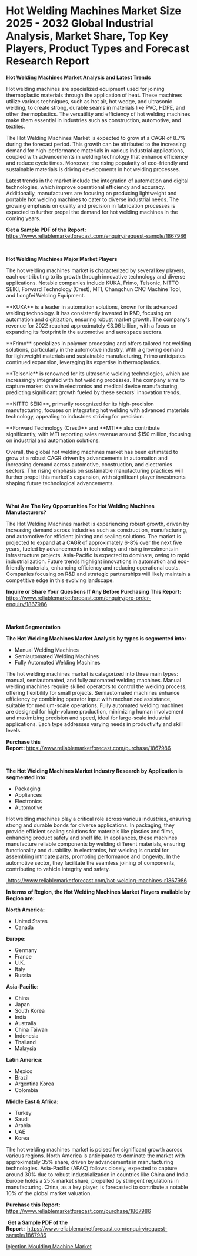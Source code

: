 <p><h1>Hot Welding Machines Market Size 2025 - 2032 Global Industrial Analysis, Market Share, Top Key Players, Product Types and Forecast Research Report</h1></p><p><strong>Hot Welding Machines Market Analysis and Latest Trends</strong></p>
<p><p>Hot welding machines are specialized equipment used for joining thermoplastic materials through the application of heat. These machines utilize various techniques, such as hot air, hot wedge, and ultrasonic welding, to create strong, durable seams in materials like PVC, HDPE, and other thermoplastics. The versatility and efficiency of hot welding machines make them essential in industries such as construction, automotive, and textiles.</p><p>The Hot Welding Machines Market is expected to grow at a CAGR of 8.7% during the forecast period. This growth can be attributed to the increasing demand for high-performance materials in various industrial applications, coupled with advancements in welding technology that enhance efficiency and reduce cycle times. Moreover, the rising popularity of eco-friendly and sustainable materials is driving developments in hot welding processes.</p><p>Latest trends in the market include the integration of automation and digital technologies, which improve operational efficiency and accuracy. Additionally, manufacturers are focusing on producing lightweight and portable hot welding machines to cater to diverse industrial needs. The growing emphasis on quality and precision in fabrication processes is expected to further propel the demand for hot welding machines in the coming years.</p></p>
<p><strong>Get a Sample PDF of the Report:&nbsp;</strong> <a href="https://www.reliablemarketforecast.com/enquiry/request-sample/1867986?utm_campaign=1929&utm_medium=2&utm_source=Github&utm_content=ia&utm_term=19022025&utm_id=hot-welding-machines">https://www.reliablemarketforecast.com/enquiry/request-sample/1867986</a></p>
<p>&nbsp;</p>
<p><strong>Hot Welding Machines Major Market Players</strong></p>
<p><p>The hot welding machines market is characterized by several key players, each contributing to its growth through innovative technology and diverse applications. Notable companies include KUKA, Frimo, Telsonic, NITTO SEIKI, Forward Technology (Crest), MTI, Changchun CNC Machine Tool, and Longfei Welding Equipment.</p><p>**KUKA** is a leader in automation solutions, known for its advanced welding technology. It has consistently invested in R&D, focusing on automation and digitization, ensuring robust market growth. The company's revenue for 2022 reached approximately €3.06 billion, with a focus on expanding its footprint in the automotive and aerospace sectors.</p><p>**Frimo** specializes in polymer processing and offers tailored hot welding solutions, particularly in the automotive industry. With a growing demand for lightweight materials and sustainable manufacturing, Frimo anticipates continued expansion, leveraging its expertise in thermoplastics.</p><p>**Telsonic** is renowned for its ultrasonic welding technologies, which are increasingly integrated with hot welding processes. The company aims to capture market share in electronics and medical device manufacturing, predicting significant growth fueled by these sectors' innovation trends.</p><p>**NITTO SEIKI**, primarily recognized for its high-precision manufacturing, focuses on integrating hot welding with advanced materials technology, appealing to industries striving for precision. </p><p>**Forward Technology (Crest)** and **MTI** also contribute significantly, with MTI reporting sales revenue around $150 million, focusing on industrial and automation solutions.</p><p>Overall, the global hot welding machines market has been estimated to grow at a robust CAGR driven by advancements in automation and increasing demand across automotive, construction, and electronics sectors. The rising emphasis on sustainable manufacturing practices will further propel this market's expansion, with significant player investments shaping future technological advancements.</p></p>
<p>&nbsp;</p>
<p><strong>What Are The Key Opportunities For Hot Welding Machines Manufacturers?</strong></p>
<p><p>The Hot Welding Machines market is experiencing robust growth, driven by increasing demand across industries such as construction, manufacturing, and automotive for efficient jointing and sealing solutions. The market is projected to expand at a CAGR of approximately 6-8% over the next five years, fueled by advancements in technology and rising investments in infrastructure projects. Asia-Pacific is expected to dominate, owing to rapid industrialization. Future trends highlight innovations in automation and eco-friendly materials, enhancing efficiency and reducing operational costs. Companies focusing on R&D and strategic partnerships will likely maintain a competitive edge in this evolving landscape.</p></p>
<p><strong>Inquire or Share Your Questions If Any Before Purchasing This Report:</strong> <a href="https://www.reliablemarketforecast.com/enquiry/pre-order-enquiry/1867986?utm_campaign=1929&utm_medium=2&utm_source=Github&utm_content=ia&utm_term=19022025&utm_id=hot-welding-machines">https://www.reliablemarketforecast.com/enquiry/pre-order-enquiry/1867986</a></p>
<p>&nbsp;</p>
<p><strong>Market Segmentation</strong></p>
<p><strong>The Hot Welding Machines Market Analysis by types is segmented into:</strong></p>
<p><ul><li>Manual Welding Machines</li><li>Semiautomated Welding Machines</li><li>Fully Automated Welding Machines</li></ul></p>
<p><p>The hot welding machines market is categorized into three main types: manual, semiautomated, and fully automated welding machines. Manual welding machines require skilled operators to control the welding process, offering flexibility for small projects. Semiautomated machines enhance efficiency by combining operator input with mechanized assistance, suitable for medium-scale operations. Fully automated welding machines are designed for high-volume production, minimizing human involvement and maximizing precision and speed, ideal for large-scale industrial applications. Each type addresses varying needs in productivity and skill levels.</p></p>
<p><strong>Purchase this Report:&nbsp;</strong><a href="https://www.reliablemarketforecast.com/purchase/1867986?utm_campaign=1929&utm_medium=2&utm_source=Github&utm_content=ia&utm_term=19022025&utm_id=hot-welding-machines">https://www.reliablemarketforecast.com/purchase/1867986</a></p>
<p>&nbsp;</p>
<p><strong>The Hot Welding Machines Market Industry Research by Application is segmented into:</strong></p>
<p><ul><li>Packaging</li><li>Appliances</li><li>Electronics</li><li>Automotive</li></ul></p>
<p><p>Hot welding machines play a critical role across various industries, ensuring strong and durable bonds for diverse applications. In packaging, they provide efficient sealing solutions for materials like plastics and films, enhancing product safety and shelf life. In appliances, these machines manufacture reliable components by welding different materials, ensuring functionality and durability. In electronics, hot welding is crucial for assembling intricate parts, promoting performance and longevity. In the automotive sector, they facilitate the seamless joining of components, contributing to vehicle integrity and safety.</p></p>
<p><a href="https://www.reliablemarketforecast.com/hot-welding-machines-r1867986?utm_campaign=1929&utm_medium=2&utm_source=Github&utm_content=ia&utm_term=19022025&utm_id=hot-welding-machines">&nbsp;https://www.reliablemarketforecast.com/hot-welding-machines-r1867986</a></p>
<p><strong>In terms of Region, the Hot Welding Machines Market Players available by Region are:</strong></p>
<p>
    <p> <strong> North America: </strong>
        <ul>
            <li>United States</li>
            <li>Canada</li>
        </ul>
        </p> 
    <p> <strong> Europe: </strong>
        <ul>
            <li>Germany</li>
            <li>France</li>
            <li>U.K.</li>
            <li>Italy</li>
            <li>Russia</li>
        </ul>
        </p> 
    <p> <strong> Asia-Pacific: </strong>
        <ul>
            <li>China</li>
            <li>Japan</li>
            <li>South Korea</li>
            <li>India</li>
            <li>Australia</li>
            <li>China Taiwan</li>
            <li>Indonesia</li>
            <li>Thailand</li>
            <li>Malaysia</li>
        </ul>
        </p> 
    <p> <strong> Latin America: </strong>
        <ul>
            <li>Mexico</li>
            <li>Brazil</li>
            <li>Argentina Korea</li>
            <li>Colombia</li>
        </ul>
        </p> 
    <p> <strong> Middle East & Africa: </strong>
        <ul>
            <li>Turkey</li>
            <li>Saudi</li>
            <li>Arabia</li>
            <li>UAE</li>
            <li>Korea</li>
        </ul>
    </p>
    </p>
<p><p>The hot welding machines market is poised for significant growth across various regions. North America is anticipated to dominate the market with approximately 35% share, driven by advancements in manufacturing technologies. Asia-Pacific (APAC) follows closely, expected to capture around 30% due to robust industrialization in countries like China and India. Europe holds a 25% market share, propelled by stringent regulations in manufacturing. China, as a key player, is forecasted to contribute a notable 10% of the global market valuation.</p></p>
<p><strong>Purchase this Report: </strong><a href="https://www.reliablemarketforecast.com/purchase/1867986?utm_campaign=1929&utm_medium=2&utm_source=Github&utm_content=ia&utm_term=19022025&utm_id=hot-welding-machines">https://www.reliablemarketforecast.com/purchase/1867986</a></p>
<p>&nbsp;<strong>Get a Sample PDF of the Report:&nbsp;&nbsp;</strong><a href="https://www.reliablemarketforecast.com/enquiry/request-sample/1867986?utm_campaign=1929&utm_medium=2&utm_source=Github&utm_content=ia&utm_term=19022025&utm_id=hot-welding-machines">https://www.reliablemarketforecast.com/enquiry/request-sample/1867986</a></p>
<p><strong></strong></p>
<p><p><a href="https://github.com/dringals/Market-Research-Report-List-6/blob/main/injection-moulding-machine-market.md?utm_campaign=1929&utm_medium=2&utm_source=Github&utm_content=ia&utm_term=19022025&utm_id=hot-welding-machines">Injection Moulding Machine Market</a></p></p>